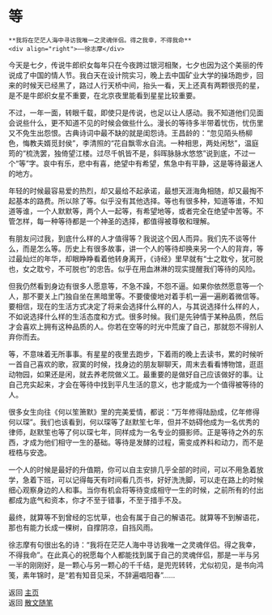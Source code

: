 # 等

```{tip} 
**我将在茫茫人海中寻访我唯一之灵魂伴侣。得之我幸，不得我命**       
<div align="right">——徐志摩</div>
```

今天是七夕，传说牛郎织女每年只在今夜跨过银河相聚，七夕也因为这个美丽的传说成了中国的情人节。我白天在设计院实习，晚上去中国矿业大学的操场跑步，回来的时候天已经黑了，路过人行天桥中间，抬头一看，天上还真有两颗很亮的星，是不是牛郎织女星不重要，在北京夜里能看到星星比较重要。

不过，一年一面，转眼千载，即使只是传说，也足以让人感动。我不知道他们见面会说些什么，更不知道不见的时候会做些什么。漫长的等待多半带着忧伤，忧伤里又不免生出怨恨。古典诗词中最不缺的就是闺怨诗。王昌龄的：“忽见陌头杨柳色，悔教夫婿觅封侯”，李清照的“花自飘零水自流。一种相思，两处闲愁”，温庭筠的“梳洗罢，独倚望江楼。过尽千帆皆不是，斜晖脉脉水悠悠”说到底，不过一个“等”字。哀中有乐，悲中有喜，绝望中有希望，焦急中有平静，这是等待最迷人的地方。

年轻的时候最容易爱的热烈，却又最给不起承诺，最想天涯海角相随，却又最掏不起基本的路费。所以除了等。似乎没有其他选择。等也有很多种，知道等谁，不知道等谁，一个人默默等，两个人一起等，有希望地等，或者完全在绝望中苦等。不管怎样，每一种等待都是一个神圣的选择，都值得被尊敬和理解。

有朋友问过我，到底什么样的人才值得等？我说这个因人而异。我们先不谈等什么，而是怎么等。历史上有很多故事，讲一个人的等待却换来另一个人的背弃，等过最灿烂的年华，却眼睁睁看着他转身离开，《诗经》里早就有“士之耽兮，犹可脱也，女之耽兮，不可脱也”的忠告。似乎在用血淋淋的现实提醒我们等待的风险。

但我仍然看到身边有很多人愿意等，不急不躁，不怨不逼。如果你依然愿意等一个人，那不要关上门独自坐在黑暗里等。不要傻傻地对着手机一遍一遍刷着微信等。要相信，现在的生活方式决定了将来会选择什么样的人，与其说选择什么样的人，不如说选择什么样的生活态度和方式。很多时候。我们是先钟情于某种品质，然后才会喜欢上拥有这种品质的人。你若在空等的时光中荒废了自己，那就怨不得别人弃你而去。 

等，不意味着无所事事。有星星的夜里去跑步，下着雨的晚上去读书，累的时候听一首自己喜欢的歌，寂寞的时候，找身边的朋友聊聊天，周末去看看博物馆，逛逛动物园，如果还是闲，就去养老院做义工。最重要的是做好自己应该做好的事。让自己充实起来，才会在等待中找到平凡生活的意义，也才能成为一个值得被等待的人。

很多女生向往《何以笙箫默》里的完美爱情，都说：“万年修得陆励成，亿年修得何以琛”。我们也该看到，何以琛等了赵默笙七年，但并不妨碍他成为一名优秀的律师，赵默笙也等了何以琛七年，同样成为一名专业的摄影师。正是等待之外的东西，才成为他们相守一生的基础。等待是发酵的过程，需变成养料和动力，而不是桎梏与安逸。

一个人的时候是最好的升值期，你可以自主安排几乎全部的时间，可以不用急着放学，急着下班，可以记得每天有时间看几页书，好好洗洗脚，可以走在路上的时候细心观察身边的人和事。当你有机会将等待变成相守一生的时候，之前所有的付出都成为底气和资本，你才不至于错事，不至于措手不及。

最终，就算等不到曾经的忘忧草，也会有属于自己的解语花。就算等不到解语花，那也有能力长成一棵树，自撑阴凉，自挡风雨。

徐志摩有句很出名的诗：“我将在茫茫人海中寻访我唯一之灵魂伴侣。得之我幸，不得我命”。在此真心的祝愿每个人都能找到属于自己的灵魂伴侣，那是一半与另一半的刚刚好，是一颗心与另一颗心的千千结，是兜兜转转，尤似初见，是书向鸿笺，素年锦时，是“若有知音见采，不辞遍唱阳春”……



返回 [主页](../../../intro.md)   
返回 [散文随笔](../../../posts/essaycollection.md)
